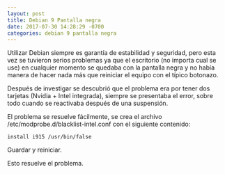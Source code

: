 ```yaml
---
layout: post
title: Debian 9 Pantalla negra
date: 2017-07-30 14:28:29 -0700
categories: debian 9 pantalla negra
---
```


Utilizar Debian siempre es garantía de estabilidad y seguridad, pero esta vez se tuvieron serios problemas ya que el escritorio (no importa cual se use) en cualquier momento se quedaba con la pantalla negra y no había manera de hacer nada más que reiniciar el equipo con el típico botonazo.

Después de investigar se descubrió que el problema era por tener dos tarjetas (Nvidia + Intel integrada), siempre se presentaba el error, sobre todo cuando se reactivaba después de una suspensión.

El problema se resuelve fácilmente, se crea el archivo /etc/modprobe.d/blacklist-intel.conf con el siguiente contenido:

    install i915 /usr/bin/false

Guardar y reiniciar.

Esto resuelve el problema.
